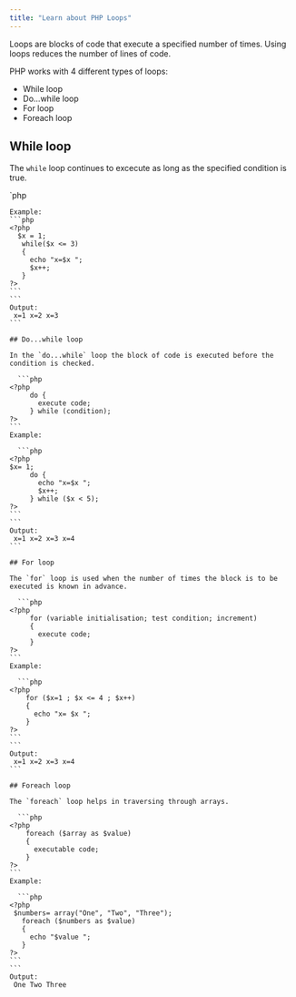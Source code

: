 ```yaml
---
title: "Learn about PHP Loops"
---
```


Loops are blocks of code that execute a specified number of times. Using loops reduces the number of lines of code.

PHP works with 4 different types of loops:

*   While loop
*   Do...while loop
*   For loop
*   Foreach loop

## While loop

The `while` loop continues to excecute as long as the specified condition is true.

`php  
<?php  
while(condition is true)  
{  
execute code;  
}  
?>  

    Example:
    ```php
    <?php  
      $x = 1;
       while($x <= 3) 
       { 
         echo "x=$x ";
         $x++;
       } 
    ?>
    ```
    ```
    Output: 
     x=1 x=2 x=3
    ```

    ## Do...while loop

    In the `do...while` loop the block of code is executed before the condition is checked.

      ```php
    <?php
         do {
           execute code;
         } while (condition);
    ?>
    ```
    Example:

      ```php
    <?php
    $x= 1;
         do {
           echo "x=$x ";
           $x++;
         } while ($x < 5);
    ?>
    ```
    ```
    Output: 
     x=1 x=2 x=3 x=4
    ```

    ## For loop

    The `for` loop is used when the number of times the block is to be executed is known in advance.

      ```php
    <?php
         for (variable initialisation; test condition; increment)
         { 
           execute code; 
         }
    ?>
    ```
    Example:

      ```php
    <?php
        for ($x=1 ; $x <= 4 ; $x++)
        {
          echo "x= $x "; 
        }
    ?>
    ```
    ```
    Output:
     x=1 x=2 x=3 x=4
    ```

    ## Foreach loop

    The `foreach` loop helps in traversing through arrays. 

      ```php
    <?php
        foreach ($array as $value)
        { 
          executable code; 
        }
    ?>
    ```
    Example:

      ```php
    <?php
     $numbers= array("One", "Two", "Three"); 
       foreach ($numbers as $value)
       {
         echo "$value ";
       }
    ?>
    ```
    ```
    Output:
     One Two Three
